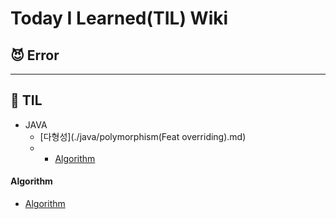 # Today I Learned(TIL) Wiki

## 😈 Error

---

## 📖 TIL

- JAVA
  - [다형성](./java/polymorphism(Feat overriding).md)
  - - [Algorithm](./Algorithm/README.md)

#### Algorithm

- [Algorithm](./Algorithm/README.md)
